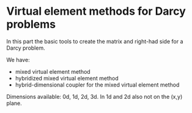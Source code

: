 # Virtual element methods for Darcy problems

In this part the basic tools to create the matrix and right-had side for a Darcy problem.

We have:
* mixed virtual element method
* hybridized mixed virtual element method
* hybrid-dimensional coupler for the mixed virtual element method

Dimensions available: 0d, 1d, 2d, 3d. In 1d and 2d also not on the (x,y) plane.

